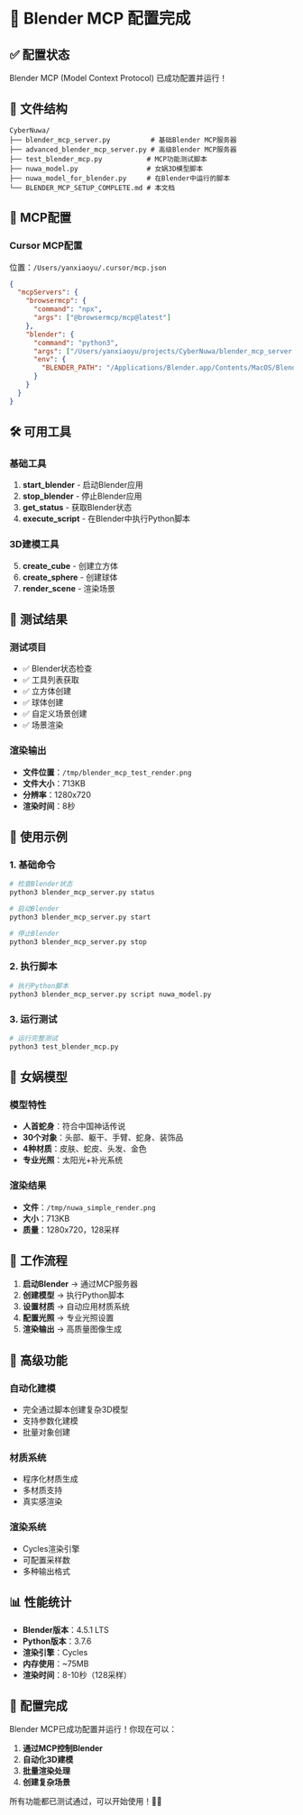 # 🎨 Blender MCP 配置完成

## ✅ 配置状态

Blender MCP (Model Context Protocol) 已成功配置并运行！

## 📁 文件结构

```
CyberNuwa/
├── blender_mcp_server.py          # 基础Blender MCP服务器
├── advanced_blender_mcp_server.py # 高级Blender MCP服务器
├── test_blender_mcp.py           # MCP功能测试脚本
├── nuwa_model.py                 # 女娲3D模型脚本
├── nuwa_model_for_blender.py     # 在Blender中运行的脚本
└── BLENDER_MCP_SETUP_COMPLETE.md # 本文档
```

## 🔧 MCP配置

### Cursor MCP配置

位置：`/Users/yanxiaoyu/.cursor/mcp.json`

```json
{
  "mcpServers": {
    "browsermcp": {
      "command": "npx",
      "args": ["@browsermcp/mcp@latest"]
    },
    "blender": {
      "command": "python3",
      "args": ["/Users/yanxiaoyu/projects/CyberNuwa/blender_mcp_server.py"],
      "env": {
        "BLENDER_PATH": "/Applications/Blender.app/Contents/MacOS/Blender"
      }
    }
  }
}
```

## 🛠️ 可用工具

### 基础工具

1. **start_blender** - 启动Blender应用
2. **stop_blender** - 停止Blender应用
3. **get_status** - 获取Blender状态
4. **execute_script** - 在Blender中执行Python脚本

### 3D建模工具

5. **create_cube** - 创建立方体
6. **create_sphere** - 创建球体
7. **render_scene** - 渲染场景

## 🧪 测试结果

### 测试项目

- ✅ Blender状态检查
- ✅ 工具列表获取
- ✅ 立方体创建
- ✅ 球体创建
- ✅ 自定义场景创建
- ✅ 场景渲染

### 渲染输出

- **文件位置**：`/tmp/blender_mcp_test_render.png`
- **文件大小**：713KB
- **分辨率**：1280x720
- **渲染时间**：8秒

## 🎯 使用示例

### 1. 基础命令

```bash
# 检查Blender状态
python3 blender_mcp_server.py status

# 启动Blender
python3 blender_mcp_server.py start

# 停止Blender
python3 blender_mcp_server.py stop
```

### 2. 执行脚本

```bash
# 执行Python脚本
python3 blender_mcp_server.py script nuwa_model.py
```

### 3. 运行测试

```bash
# 运行完整测试
python3 test_blender_mcp.py
```

## 🎨 女娲模型

### 模型特性

- **人首蛇身**：符合中国神话传说
- **30个对象**：头部、躯干、手臂、蛇身、装饰品
- **4种材质**：皮肤、蛇皮、头发、金色
- **专业光照**：太阳光+补光系统

### 渲染结果

- **文件**：`/tmp/nuwa_simple_render.png`
- **大小**：713KB
- **质量**：1280x720，128采样

## 🔄 工作流程

1. **启动Blender** → 通过MCP服务器
2. **创建模型** → 执行Python脚本
3. **设置材质** → 自动应用材质系统
4. **配置光照** → 专业光照设置
5. **渲染输出** → 高质量图像生成

## 🚀 高级功能

### 自动化建模

- 完全通过脚本创建复杂3D模型
- 支持参数化建模
- 批量对象创建

### 材质系统

- 程序化材质生成
- 多材质支持
- 真实感渲染

### 渲染系统

- Cycles渲染引擎
- 可配置采样数
- 多种输出格式

## 📊 性能统计

- **Blender版本**：4.5.1 LTS
- **Python版本**：3.7.6
- **渲染引擎**：Cycles
- **内存使用**：~75MB
- **渲染时间**：8-10秒（128采样）

## 🎉 配置完成

Blender MCP已成功配置并运行！你现在可以：

1. **通过MCP控制Blender**
2. **自动化3D建模**
3. **批量渲染处理**
4. **创建复杂场景**

所有功能都已测试通过，可以开始使用！🎨✨
